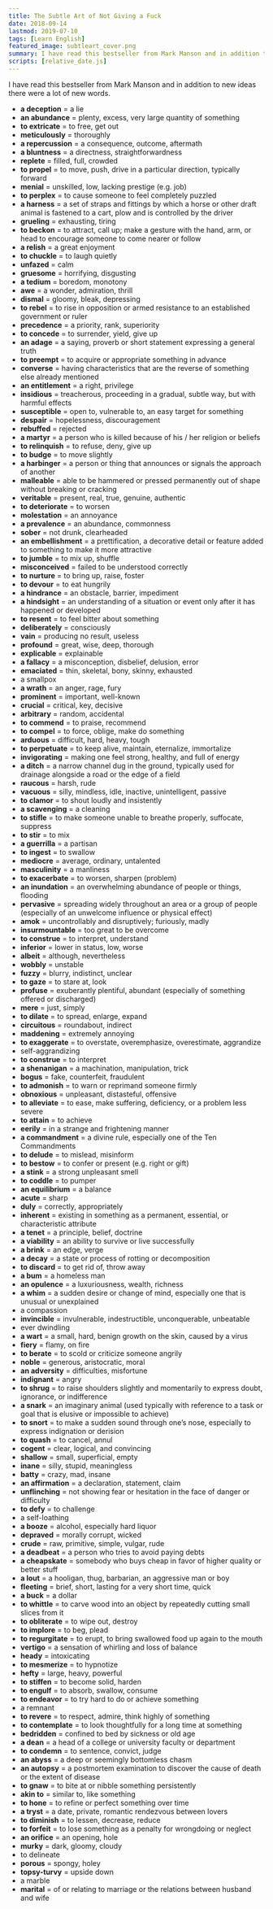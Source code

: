 ```yaml
---
title: The Subtle Art of Not Giving a Fuck
date: 2018-09-14
lastmod: 2019-07-10
tags: [Learn English]
featured_image: subtleart_cover.png
summary: I have read this bestseller from Mark Manson and in addition to new ideas there were a lot of new words.
scripts: [relative_date.js]
---
```


I have read this bestseller from Mark Manson and in addition to new ideas there were a lot of new words.

- **a deception** = a lie
- **an abundance** = plenty, excess, very large quantity of something
- **to extricate** = to free, get out
- **meticulously** = thoroughly
- **a repercussion** = a consequence, outcome, aftermath
- **a bluntness** = a directness, straightforwardness
- **replete** = filled, full, crowded
- **to propel** = to move, push, drive in a particular direction, typically forward
- **menial** = unskilled, low, lacking prestige (e.g. job)
- **to perplex** = to cause someone to feel completely puzzled
- **a harness** = a set of straps and fittings by which a horse or other draft animal is fastened to a cart, plow and is controlled by the driver
- **grueling** = exhausting, tiring
- **to beckon** = to attract, call up; make a gesture with the hand, arm, or head to encourage someone to come nearer or follow
- **a relish** = a great enjoyment
- **to chuckle** = to laugh quietly
- **unfazed** = calm
- **gruesome** = horrifying, disgusting
- **a tedium** = boredom, monotony
- **awe** = a wonder, admiration, thrill
- **dismal** = gloomy, bleak, depressing
- **to rebel** = to rise in opposition or armed resistance to an established government or ruler
- **precedence** = a priority, rank, superiority
- **to concede** = to surrender, yield, give up
- **an adage** = a saying, proverb or short statement expressing a general truth
- **to preempt** = to acquire or appropriate something in advance
- **converse** = having characteristics that are the reverse of something else already mentioned
- **an entitlement** = a right, privilege
- **insidious** = treacherous, proceeding in a gradual, subtle way, but with harmful effects
- **susceptible** = open to, vulnerable to, an easy target for something
- **despair** = hopelessness, discouragement
- **rebuffed** = rejected
- **a martyr** = a person who is killed because of his / her religion or beliefs
- **to relinquish** = to refuse, deny, give up
- **to budge** = to move slightly
- **a harbinger** = a person or thing that announces or signals the approach of another
- **malleable** = able to be hammered or pressed permanently out of shape without breaking or cracking
- **veritable** = present, real, true, genuine, authentic
- **to deteriorate** = to worsen
- **molestation** = an annoyance
- **a prevalence** = an abundance, commonness
- **sober** = not drunk, clearheaded
- **an embellishment** = a prettification, a decorative detail or feature added to something to make it more attractive
- **to jumble** = to mix up, shuffle
- **misconceived** = failed to be understood correctly
- **to nurture** = to bring up, raise, foster
- **to devour** = to eat hungrily
- **a hindrance** = an obstacle, barrier, impediment
- **a hindsight** = an understanding of a situation or event only after it has happened or developed
- **to resent** = to feel bitter about something
- **deliberately** = consciously
- **vain** = producing no result, useless
- **profound** = great, wise, deep, thorough
- **explicable** = explainable
- **a fallacy** = a misconception, disbelief, delusion, error
- **emaciated** = thin, skeletal, bony, skinny, exhausted
- a smallpox
- **a wrath** = an anger, rage, fury
- **prominent** = important, well-known
- **crucial** = critical, key, decisive
- **arbitrary** = random, accidental
- **to commend** = to praise, recommend
- **to compel** = to force, oblige, make do something
- **arduous** = difficult, hard, heavy, tough
- **to perpetuate** = to keep alive, maintain, eternalize, immortalize
- **invigorating** = making one feel strong, healthy, and full of energy
- **a ditch** = a narrow channel dug in the ground, typically used for drainage alongside a road or the edge of a field
- **raucous** = harsh, rude
- **vacuous** = silly, mindless, idle, inactive, unintelligent, passive
- **to clamor** = to shout loudly and insistently
- **a scavenging** = a cleaning
- **to stifle** = to make someone unable to breathe properly, suffocate, suppress
- **to stir** = to mix
- **a guerrilla** = a partisan
- **to ingest** = to swallow
- **mediocre** = average, ordinary, untalented
- **masculinity** = a manliness
- **to exacerbate** = to worsen, sharpen (problem)
- **an inundation** = an overwhelming abundance of people or things, flooding
- **pervasive** = spreading widely throughout an area or a group of people (especially of an unwelcome influence or physical effect)
- **amok** = uncontrollably and disruptively; furiously, madly
- **insurmountable** = too great to be overcome
- **to construe** = to interpret, understand
- **inferior** = lower in status, low, worse
- **albeit** = although, nevertheless
- **wobbly** = unstable
- **fuzzy** = blurry, indistinct, unclear
- **to gaze** = to stare at, look
- **profuse** = exuberantly plentiful, abundant (especially of something offered or discharged)
- **mere** = just, simply
- **to dilate** = to spread, enlarge, expand
- **circuitous** = roundabout, indirect
- **maddening** = extremely annoying
- **to exaggerate** = to overstate, overemphasize, overestimate, aggrandize
- self-aggrandizing
- **to construe** = to interpret
- **a shenanigan** = a machination, manipulation, trick
- **bogus** = fake, counterfeit, fraudulent
- **to admonish** = to warn or reprimand someone firmly
- **obnoxious** = unpleasant, distasteful, offensive
- **to alleviate** = to ease, make suffering, deficiency, or a problem less severe
- **to attain** = to achieve
- **eerily** = in a strange and frightening manner
- **a commandment** = a divine rule, especially one of the Ten Commandments
- **to delude** = to mislead, misinform
- **to bestow** = to confer or present (e.g. right or gift)
- **a stink** = a strong unpleasant smell
- **to coddle** = to pumper
- **an equilibrium** = a balance
- **acute** = sharp
- **duly** = correctly, appropriately
- **inherent** = existing in something as a permanent, essential, or characteristic attribute
- **a tenet** = a principle, belief, doctrine
- **a viability** = an ability to survive or live successfully
- **a brink** = an edge, verge
- **a decay** = a state or process of rotting or decomposition
- **to discard** = to get rid of, throw away
- **a bum** = a homeless man
- **an opulence** = a luxuriousness, wealth, richness
- **a whim** = a sudden desire or change of mind, especially one that is unusual or unexplained
- a compassion
- **invincible** = invulnerable, indestructible, unconquerable, unbeatable
- ever dwindling
- **a wart** = a small, hard, benign growth on the skin, caused by a virus
- **fiery** = flamy, on fire
- **to berate** = to scold or criticize someone angrily
- **noble** = generous, aristocratic, moral
- **an adversity** = difficulties, misfortune
- **indignant** = angry
- **to shrug** = to raise shoulders slightly and momentarily to express doubt, ignorance, or indifference
- **a snark** = an imaginary animal (used typically with reference to a task or goal that is elusive or impossible to achieve)
- **to snort** = to make a sudden sound through one’s nose, especially to express indignation or derision
- **to quash** = to cancel, annul
- **cogent** = clear, logical, and convincing
- **shallow** = small, superficial, empty
- **inane** = silly, stupid, meaningless
- **batty** = crazy, mad, insane
- **an affirmation** = a declaration, statement, claim
- **unflinching** = not showing fear or hesitation in the face of danger or difficulty
- **to defy** = to challenge
- a self-loathing
- **a booze** = alcohol, especially hard liquor
- **depraved** = morally corrupt, wicked
- **crude** = raw, primitive, simple, vulgar, rude
- **a deadbeat** = a person who tries to avoid paying debts
- **a cheapskate** = somebody who buys cheap in favor of higher quality or better stuff
- **a lout** = a hooligan, thug, barbarian, an aggressive man or boy
- **fleeting** = brief, short, lasting for a very short time, quick
- **a buck** = a dollar
- **to whittle** = to carve wood into an object by repeatedly cutting small slices from it
- **to obliterate** = to wipe out, destroy
- **to implore** = to beg, plead
- **to regurgitate** = to erupt, to bring swallowed food up again to the mouth
- **vertigo** = a sensation of whirling and loss of balance
- **heady** = intoxicating
- **to mesmerize** = to hypnotize
- **hefty** = large, heavy, powerful
- **to stiffen** = to become solid, harden
- **to engulf** = to absorb, swallow, consume
- **to endeavor** = to try hard to do or achieve something
- a remnant
- **to revere** = to respect, admire, think highly of something
- **to contemplate** = to look thoughtfully for a long time at something
- **bedridden** = confined to bed by sickness or old age
- **a dean** = a head of a college or university faculty or department
- **to condemn** = to sentence, convict, judge
- **an abyss** = a deep or seemingly bottomless chasm
- **an autopsy** = a postmortem examination to discover the cause of death or the extent of disease
- **to gnaw** = to bite at or nibble something persistently
- **akin to** = similar to, like something
- **to hone** = to refine or perfect something over time
- **a tryst** = a date, private, romantic rendezvous between lovers
- **to diminish** = to lessen, decrease, reduce
- **to forfeit** = to lose something as a penalty for wrongdoing or neglect
- **an orifice** = an opening, hole
- **murky** = dark, gloomy, cloudy
- to delineate
- **porous** = spongy, holey
- **topsy-turvy** = upside down
- a marble
- **marital** = of or relating to marriage or the relations between husband and wife
